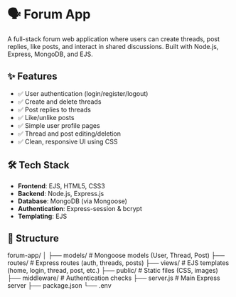 # 🗣️ Forum App

A full-stack forum web application where users can create threads, post replies, like posts, and interact in shared discussions. Built with Node.js, Express, MongoDB, and EJS.

## ✨ Features

- ✅ User authentication (login/register/logout)
- ✅ Create and delete threads
- ✅ Post replies to threads
- ✅ Like/unlike posts
- ✅ Simple user profile pages
- ✅ Thread and post editing/deletion
- ✅ Clean, responsive UI using CSS

## 🛠️ Tech Stack

- **Frontend**: EJS, HTML5, CSS3
- **Backend**: Node.js, Express.js
- **Database**: MongoDB (via Mongoose)
- **Authentication**: Express-session & bcrypt
- **Templating**: EJS

## 🏢 Structure
  forum-app/
│
├── models/             # Mongoose models (User, Thread, Post)
├── routes/             # Express routes (auth, threads, posts)
├── views/              # EJS templates (home, login, thread, post, etc.)
├── public/             # Static files (CSS, images)
├── middleware/         # Authentication checks
├── server.js           # Main Express server
├── package.json
└── .env
